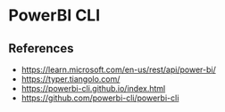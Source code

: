 # PowerBI CLI

## References

- https://learn.microsoft.com/en-us/rest/api/power-bi/
- https://typer.tiangolo.com/
- https://powerbi-cli.github.io/index.html
- https://github.com/powerbi-cli/powerbi-cli
